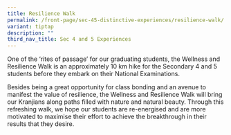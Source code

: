 ```yaml
---
title: Resilience Walk
permalink: /front-page/sec-45-distinctive-experiences/resilience-walk/
variant: tiptap
description: ""
third_nav_title: Sec 4 and 5 Experiences
---
```

<p>One of the ‘rites of passage’ for our graduating students, the Wellness
and Resilience Walk is an approximately 10 km hike for the Secondary 4
and 5 students before they embark on their National Examinations.</p>
<p>Besides being a great opportunity for class bonding and an avenue to manifest
the value of resilience, the Wellness and Resilience Walk will bring our
Kranjians along paths filled with nature and natural beauty. Through this
refreshing walk, we hope our students are re-energised and are more motivated
to maximise their effort to achieve the breakthrough in their results that
they desire.</p>
<p></p>